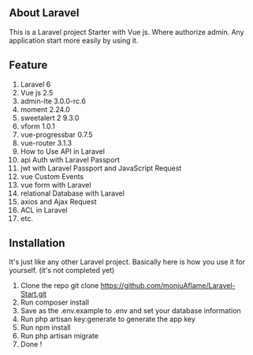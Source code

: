 
## About Laravel

This is a Laravel project Starter with Vue js. Where authorize admin. Any application start more easily by using it.

## Feature 

1. Laravel 6
2. Vue js 2.5
3. admin-lte 3.0.0-rc.6
4. moment 2.24.0
5. sweetalert 2 9.3.0
6. vform 1.0.1
7. vue-progressbar 0.7.5
8. vue-router 3.1.3
9. How to Use API in Laravel
10. api Auth with Laravel Passport
11. jwt with Laravel Passport and JavaScript Request
12. vue Custom Events
13. vue form with Laravel
14. relational Database with Laravel
15. axios and Ajax Request
16. ACL in Laravel
17. etc.

## Installation

It's just like any other Laravel project. Basically here is how you use it for yourself. (it's not completed yet)

1. Clone the repo git clone https://github.com/monjuAflame/Laravel-Start.git
2. Run composer install
3. Save as the .env.example to .env and set your database information
4. Run php artisan key:generate to generate the app key
5. Run npm install
6. Run php artisan migrate
7. Done !


